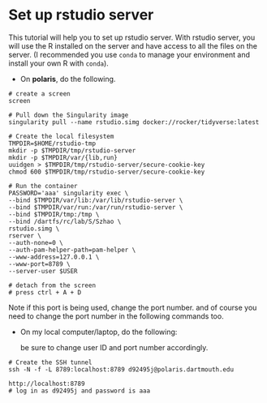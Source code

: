 # Set up rstudio server  

This tutorial will help you to set up rstudio server. With rstudio server, you will use the R installed on the server and have access to all the files on the server. (I recommended you use `conda` to manage your environment and install your own R with `conda`).

* On **polaris**, do the following.

```
# create a screen
screen

# Pull down the Singularity image
singularity pull --name rstudio.simg docker://rocker/tidyverse:latest

# Create the local filesystem
TMPDIR=$HOME/rstudio-tmp
mkdir -p $TMPDIR/tmp/rstudio-server
mkdir -p $TMPDIR/var/{lib,run}
uuidgen > $TMPDIR/tmp/rstudio-server/secure-cookie-key
chmod 600 $TMPDIR/tmp/rstudio-server/secure-cookie-key

# Run the container
PASSWORD='aaa' singularity exec \
--bind $TMPDIR/var/lib:/var/lib/rstudio-server \
--bind $TMPDIR/var/run:/var/run/rstudio-server \
--bind $TMPDIR/tmp:/tmp \
--bind /dartfs/rc/lab/S/Szhao \
rstudio.simg \
rserver \
--auth-none=0 \
--auth-pam-helper-path=pam-helper \
--www-address=127.0.0.1 \
--www-port=8789 \
--server-user $USER

# detach from the screen
# press ctrl + A + D
```

Note if this port is being used, change the port number. and of course you need to change the port number in the following commands too.

* On my local computer/laptop, do the following: 

  be sure to change user ID and port number accordingly.

```
# Create the SSH tunnel
ssh -N -f -L 8789:localhost:8789 d92495j@polaris.dartmouth.edu

http://localhost:8789
# log in as d92495j and password is aaa
